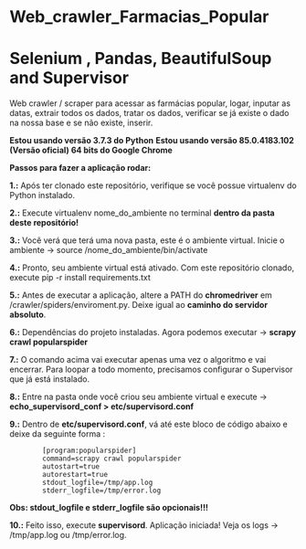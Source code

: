 # Web_crawler_Farmacias_Popular
# Selenium , Pandas, BeautifulSoup and Supervisor

Web crawler / scraper para acessar as farmácias popular, logar, inputar as datas, extrair todos os dados, tratar os dados, verificar se já existe o dado na nossa base e se não existe, inserir. 

**Estou usando versão 3.7.3 do Python**
**Estou usando versão 85.0.4183.102 (Versão oficial) 64 bits do Google Chrome**

**Passos para fazer a aplicação rodar:**

**1.:** Após ter clonado este repositório, verifique se você possue virtualenv do Python instalado.

**2.:** Execute virtualenv nome_do_ambiente no terminal **dentro da pasta deste repositório!**

**3.:** Você verá que terá uma nova pasta, este é o ambiente virtual. Inicie o ambiente -> source /nome_do_ambiente/bin/activate

**4.:** Pronto, seu ambiente virtual está ativado. Com este repositório clonado, execute pip -r install requirements.txt

**5.:** Antes de executar a aplicação, altere a PATH do **chromedriver** em /crawler/spiders/enviroment.py. Deixe igual ao **caminho do servidor absoluto**.

**6.:** Dependências do projeto instaladas. Agora podemos executar -> **scrapy crawl popularspider**

**7.:** O comando acima vai executar apenas uma vez o algoritmo e vai encerrar. Para loopar a todo momento, precisamos configurar o Supervisor que já está instalado.

**8.:** Entre na pasta onde você criou seu ambiente virtual e execute -> **echo_supervisord_conf > etc/supervisord.conf**

**9.:** Dentro de **etc/supervisord.conf**, vá até este bloco de código abaixo e deixe da seguinte forma :
```
        [program:popularspider]
        command=scrapy crawl popularspider
        autostart=true
        autorestart=true
        stdout_logfile=/tmp/app.log
        stderr_logfile=/tmp/error.log
```
**Obs: stdout_logfile e stderr_logfile são opcionais!!!**

**10.:** Feito isso, execute **supervisord**. Aplicação iniciada! Veja os logs -> /tmp/app.log ou /tmp/error.log.


